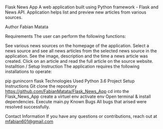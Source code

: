 Flask News App
A web application built using Python framework - Flask and News API. Application helps list and preview new articles from various sources.

Author
Fabian Matata

Requirements
The user can perform the following functions:

See various news sources on the homepage of the application.
Select a news source and see all news articles from the selected news source in the application.
See the image, description and the time a news article was created.
Click on an article and read the full article on the source website.
Installtion / Setup Instruction
The application requires the following installations to operate:

pip
gunincorn
flask
Technologies Used
Python 3.6
Project Setup Instructions
Git clone the repository https://github.com/FabianMatata/Flask_News_App
cd into the Flask_News_App
create a virtuel env
activate env
Open terminal & install dependencies.
Execute main.py
Known Bugs
All bugs that arised were resolved successfully.

Contact Information
If you have any questions or contributions, reach out at mfabian601@gmail.com

